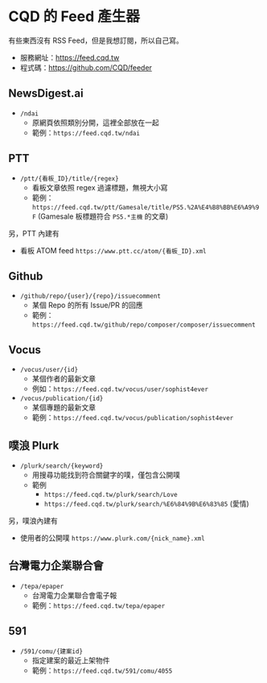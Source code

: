 # CQD 的 Feed 產生器

有些東西沒有 RSS Feed，但是我想訂閱，所以自己寫。

- 服務網址：https://feed.cqd.tw
- 程式碼：https://github.com/CQD/feeder

## NewsDigest.ai

- `/ndai`
  - 原網頁依照類別分開，這裡全部放在一起
  - 範例：`https://feed.cqd.tw/ndai`

## PTT
- `/ptt/{看板_ID}/title/{regex}`
  - 看板文章依照 regex 過濾標題，無視大小寫
  - 範例：`https://feed.cqd.tw/ptt/Gamesale/title/PS5.%2A%E4%B8%BB%E6%A9%9F` (Gamesale 板標題符合 `PS5.*主機` 的文章)

另，PTT 內建有
- 看板 ATOM feed `https://www.ptt.cc/atom/{看板_ID}.xml`

## Github

- `/github/repo/{user}/{repo}/issuecomment`
  - 某個 Repo 的所有 Issue/PR 的回應
  - 範例：`https://feed.cqd.tw/github/repo/composer/composer/issuecomment`

## Vocus

- `/vocus/user/{id}`
  - 某個作者的最新文章
  - 例如：`https://feed.cqd.tw/vocus/user/sophist4ever`
- `/vocus/publication/{id}`
  - 某個專題的最新文章
  - 範例：`https://feed.cqd.tw/vocus/publication/sophist4ever`

## 噗浪 Plurk

- `/plurk/search/{keyword}`
  - 用搜尋功能找到符合關鍵字的噗，僅包含公開噗
  - 範例
    - `https://feed.cqd.tw/plurk/search/Love`
    - `https://feed.cqd.tw/plurk/search/%E6%84%9B%E6%83%85` (愛情)

另，噗浪內建有
- 使用者的公開噗 `https://www.plurk.com/{nick_name}.xml`

## 台灣電力企業聯合會

- `/tepa/epaper`
  - 台灣電力企業聯合會電子報
  - 範例：`https://feed.cqd.tw/tepa/epaper`

## 591
- `/591/comu/{建案id}`
  - 指定建案的最近上架物件
  - 範例：`https://feed.cqd.tw/591/comu/4055`
